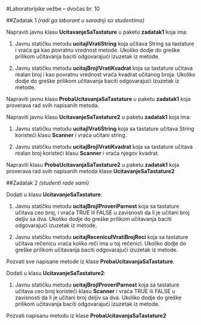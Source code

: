 #Laboratorijske vežbe – dvočas br. 10

##Zadatak 1
*(radi ga laborant u saradnji sa studentima)*

Napraviti javnu klasu **UcitavanjeSaTastature** u paketu **zadatak1** koja ima:

1. Javnu statičku metodu **ucitajIVratiString** koja učitava String sa tastature i vraća ga kao povratnu vrednost metode.
Ukoliko dodje do greške prilikom učitavanja baciti odgovarajući izuzetak iz metode.

2. Javnu statičku metodu **ucitajBrojIVratiKvadrat**  koja sa tastature učitava realan broj i kao povratnu vrednost vraća kvadrat učitanog broja. Ukoliko dodje do greške prilikom učitavanja baciti odgovarajući izuzetak iz metode.

Napraviti javnu klasu **ProbaUcitavanjaSaTastature** u paketu **zadatak1** koja proverava rad svih napisanih metoda.

Napraviti javnu klasu **UcitavanjeSaTastature2** u paketu **zadatak1** koja ima:

1. Javnu statičku metodu **ucitajIVratiString** koja sa tastature učitava String koristeći klasu **Scanner** i vraća učitani string. 

2. Javnu statičku metodu **ucitajBrojIVratiKvadrat** koja sa tastature učitava realan broj koristeći klasu **Scanner** i vraća njegov kvadrat. 

Napraviti klasu **ProbaUcitavanjaSaTastature2** u paketu **zadatak1** koja proverava rad svih napisanih metoda klase **UcitavanjeSaTastature2**


##Zadatak 2
*(studenti rade sami)*

Dodati u klasu **UcitavanjeSaTastature**:

1. Javnu statičku metodu **ucitajBrojIProveriParnost** koja sa tastature učitava ceo broj, i vraća TRUE ili FALSE u zavisnosti da li je učitani broj deljiv sa dva. Ukoliko dodje do greške prilikom učitavanja baciti odgovarajući izuzetak iz metode.

2. Javnu statičku metodu **ucitajRecenicuIVratiBrojReci** koja sa tastature učitava rečenicu vraća koliko reči ima u toj rečenici.
Ukoliko dodje do greške prilikom učitavanja baciti odgovarajući izuzetak iz metode. 

Pozvati sve napisane metode iz klase **ProbaUcitavanjaSaTastature**.


Dodati u klasu **UcitavanjeSaTastature2**:

1. Javnu statičku metodu **ucitajBrojIProveriParnost** koja sa tastature učitava ceo broj koristeći klasu **Scanner** i vraća TRUE ili FALSE u zavisnosti da li je učitani broj deljiv sa dva. Ukoliko dodje do greške prilikom učitavanja baciti odgovarajući izuzetak iz metode.

Pozvati napisanu metodu iz klase **ProbaUcitavanjaSaTastature2**
